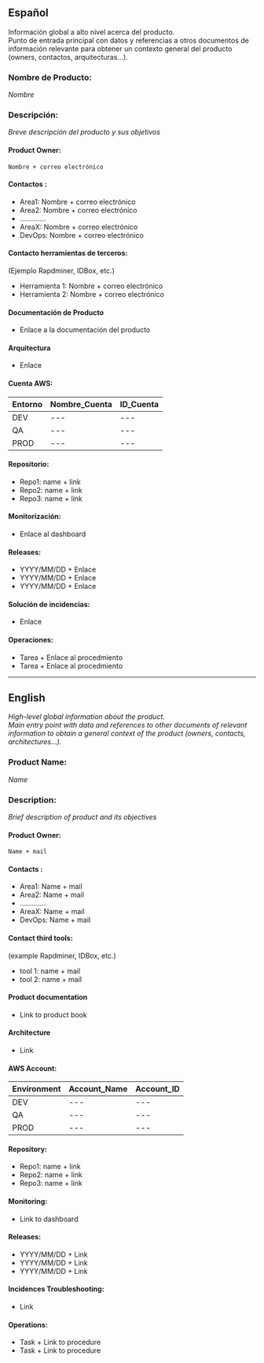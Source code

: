 ## Español

Información global a alto nivel acerca del producto.   
Punto de entrada principal con datos y referencias a otros documentos de información relevante para obtener un contexto general del producto (owners, contactos, arquitecturas...).

### Nombre de Producto:
*Nombre*

### Descripción:
 *Breve descripción del producto y sus objetivos*
 
#### Product Owner:
    Nombre + correo electrónico
    
#### Contactos :

 - Area1: Nombre + correo electrónico 
 - Area2: Nombre + correo electrónico
 - .............
 - AreaX: Nombre + correo electrónico
 - DevOps: Nombre + correo electrónico

#### Contacto herramientas de terceros:

(Ejemplo Rapdminer, IDBox, etc.)
- Herramienta 1: Nombre + correo electrónico
- Herramienta 2: Nombre + correo electrónico

#### Documentación de Producto

- Enlace a la documentación del producto

#### Arquitectura

- Enlace

#### Cuenta AWS:

Entorno|Nombre_Cuenta|ID_Cuenta| 
|---|---|---|
|DEV|---|---|
|QA|---|---|
|PROD|---|---|

#### Repositorio:

- Repo1: name + link
- Repo2: name + link
- Repo3: name + link  


#### Monitorización:

-  Enlace al dashboard

#### Releases:

- YYYY/MM/DD + Enlace
- YYYY/MM/DD + Enlace
- YYYY/MM/DD + Enlace

#### Solución de incidencias: 

- Enlace

#### Operaciones:

- Tarea + Enlace al procedmiento
- Tarea + Enlace al procedmiento

---

## English

*High-level global information about the product.  
Main entry point with data and references to other documents of relevant information to obtain a general context of the product (owners, contacts, architectures...).*

### Product Name:
*Name*

### Description:
 *Brief description of product and its objectives*
 
#### Product Owner:
    Name + mail
    
#### Contacts :

 - Area1: Name + mail 
 - Area2: Name + mail
 - .............
 - AreaX: Name + mail
 - DevOps: Name + mail

#### Contact third tools:

(example Rapdminer, IDBox, etc.)
- tool 1: name + mail
- tool 2: name + mail

#### Product documentation

- Link to product book 

#### Architecture

- Link

#### AWS Account:

Environment|Account_Name|Account_ID| 
|---|---|---|
|DEV|---|---|
|QA|---|---|
|PROD|---|---|

#### Repository:

- Repo1: name + link
- Repo2: name + link
- Repo3: name + link  


#### Monitoring:

-  Link to dashboard

#### Releases:

- YYYY/MM/DD + Link
- YYYY/MM/DD + Link
- YYYY/MM/DD + Link

#### Incidences Troubleshooting: 

- Link

#### Operations:

- Task + Link to procedure
- Task + Link to procedure